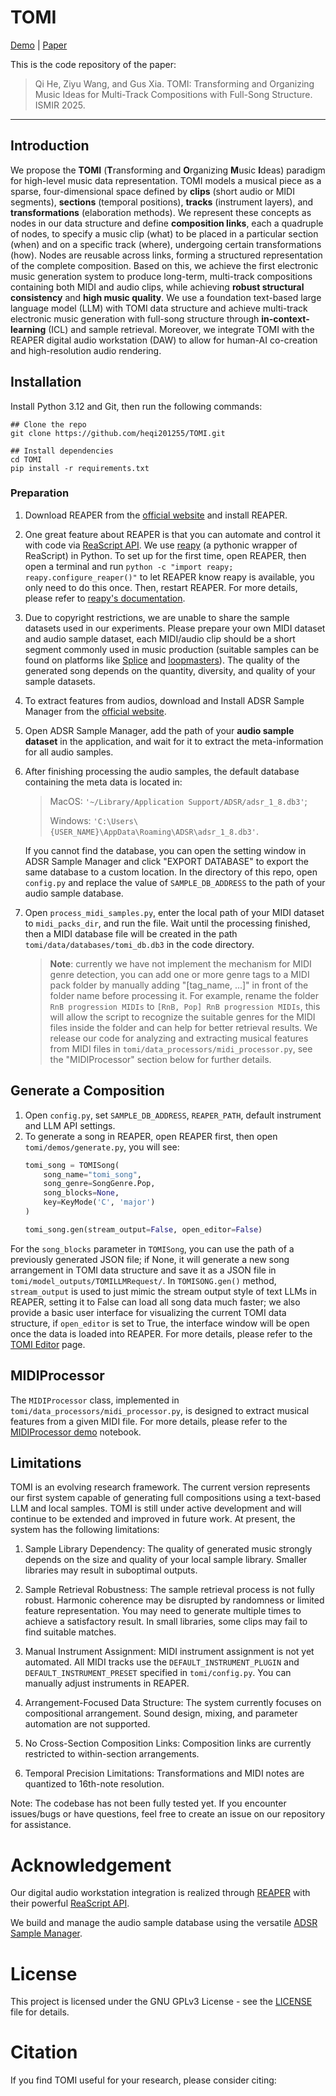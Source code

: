 # TOMI

[Demo](https://tomi-2025.github.io/) | [Paper]()

This is the code repository of the paper:

> Qi He, Ziyu Wang, and Gus Xia. TOMI: Transforming and Organizing Music Ideas for Multi-Track Compositions with Full-Song Structure. ISMIR 2025.
---
## Introduction
We propose the **TOMI** (**T**ransforming and **O**rganizing **M**usic **I**deas) paradigm for high-level music data representation.
TOMI models a musical piece as a sparse, four-dimensional space defined by **clips** (short audio or MIDI segments),
**sections** (temporal positions), **tracks** (instrument layers), and **transformations** (elaboration methods).
We represent these concepts as nodes in our data structure and define **composition links**, each a quadruple of nodes, to specify a music clip (what) to be placed in a particular section (when) and on a specific track (where), undergoing certain transformations (how). Nodes are reusable across links, forming a structured representation of the complete composition.
Based on this, we achieve the first electronic music generation system
to produce long-term, multi-track compositions containing both MIDI and audio clips, while achieving **robust structural consistency** and **high music quality**. We use
a foundation text-based large language model (LLM) with TOMI data structure and achieve multi-track electronic music generation with full-song structure through **in-context-learning** (ICL) and sample retrieval.
Moreover, we integrate TOMI with the REAPER digital audio workstation (DAW) to allow for human-AI co-creation and high-resolution audio rendering.


## Installation
Install Python 3.12 and Git, then run the following commands:
```shell
## Clone the repo
git clone https://github.com/heqi201255/TOMI.git

## Install dependencies
cd TOMI
pip install -r requirements.txt
```

### Preparation
1. Download REAPER from the [official website](https://www.reaper.fm/) and install REAPER.
2. One great feature about REAPER is that you can automate and control it with code via [ReaScript API](https://www.reaper.fm/sdk/reascript/reascript.php).
   We use [reapy](https://github.com/RomeoDespres/reapy) (a pythonic wrapper of ReaScript) in Python. To set up for the first time, open REAPER, then open a
   terminal and run `python -c "import reapy; reapy.configure_reaper()"` to let REAPER know reapy is available, you only need to do this once. Then,
   restart REAPER. For more details, please refer to [reapy's documentation](https://python-reapy.readthedocs.io/en/latest/install_guide.html).
3. Due to copyright restrictions, we are unable to share the sample datasets used in our experiments. Please prepare your own MIDI dataset and audio sample dataset, each MIDI/audio clip should be a
   short segment commonly used in music production (suitable samples can be found on platforms like [Splice](https://splice.com/) and [loopmasters](https://www.loopmasters.com/)).
   The quality of the generated song depends on the quantity, diversity, and quality of your sample datasets.
4. To extract features from audios, download and Install ADSR Sample Manager from the [official website](https://www.adsrsounds.com/product/software/adsr-sample-manager/).
5. Open ADSR Sample Manager, add the path of your **audio sample dataset** in the application, and wait for it to extract the meta-information for all audio samples.
6. After finishing processing the audio samples, the default database containing the meta data is located in:
   >   MacOS: `'~/Library/Application Support/ADSR/adsr_1_8.db3'`;
   >
   >   Windows: `'C:\Users\{USER_NAME}\AppData\Roaming\ADSR\adsr_1_8.db3'`.

   If you cannot find the database, you can open the setting window in ADSR Sample Manager and click "EXPORT DATABASE" to export the same database to a custom location.
   In the directory of this repo, open `config.py` and replace the value of `SAMPLE_DB_ADDRESS` to the path of your audio sample database.
7. Open `process_midi_samples.py`, enter the local path of your MIDI dataset to `midi_packs_dir`, and run the file. Wait until the processing finished, then a MIDI database file will be created
   in the path `tomi/data/databases/tomi_db.db3` in the code directory.

   >**Note**: currently we have not implement the mechanism for MIDI genre detection, you can add one or more genre tags to a MIDI pack folder by manually adding "[tag_name, ...]" in front of the folder name before processing it. For example,
   rename the folder `RnB progression MIDIs` to `[RnB, Pop] RnB progression MIDIs`, this will allow the script to recognize the suitable genres for the MIDI files inside the folder and can help for better
   retrieval results. We release our code for analyzing and extracting musical features from MIDI files in `tomi/data_processors/midi_processor.py`, see the "MIDIProcessor" section below for further details.

## Generate a Composition
1. Open `config.py`, set `SAMPLE_DB_ADDRESS`, `REAPER_PATH`, default instrument and LLM API settings.
2. To generate a song in REAPER, open REAPER first, then open `tomi/demos/generate.py`, you will see:
   ```python
   tomi_song = TOMISong(
       song_name="tomi_song",
       song_genre=SongGenre.Pop,
       song_blocks=None,
       key=KeyMode('C', 'major')
   )
   
   tomi_song.gen(stream_output=False, open_editor=False)
   ```
For the `song_blocks` parameter in `TOMISong`, you can use the path of a previously generated JSON file; if None, it will generate a new song arrangement in TOMI data structure and save it as a JSON file in `tomi/model_outputs/TOMILLMRequest/`.
In `TOMISONG.gen()` method, `stream_output` is used to just mimic the stream output style of text LLMs in REAPER, setting it to False can load all song data much faster; we also provide a basic user interface for visualizing the current TOMI data structure, if `open_editor` is set to True, the interface window will be open once the data is loaded into REAPER. For more details, please refer to the [TOMI Editor](tomi/editor/README.md) page.

## MIDIProcessor
The `MIDIProcessor` class, implemented in `tomi/data_processors/midi_processor.py`, is designed to extract musical features from a given MIDI file. For more details, please refer to the [MIDIProcessor demo](tomi/demos/midi_stem_extraction_demo/midi_stem_extraction_demo.ipynb) notebook.

## Limitations
TOMI is an evolving research framework. The current version represents our first system capable of generating full compositions using a text-based LLM and local samples.
TOMI is still under active development and will continue to be extended and improved in future work. At present, the system has the following limitations:
1. Sample Library Dependency:
The quality of generated music strongly depends on the size and quality of your local sample library. Smaller libraries may result in suboptimal outputs.

2. Sample Retrieval Robustness:
The sample retrieval process is not fully robust. Harmonic coherence may be disrupted by randomness or limited feature representation. You may need to generate multiple times to achieve a satisfactory result. In small libraries, some clips may fail to find suitable matches.

3. Manual Instrument Assignment:
MIDI instrument assignment is not yet automated. All MIDI tracks use the `DEFAULT_INSTRUMENT_PLUGIN` and `DEFAULT_INSTRUMENT_PRESET` specified in `tomi/config.py`. You can manually adjust instruments in REAPER.

4. Arrangement-Focused Data Structure:
The system currently focuses on compositional arrangement. Sound design, mixing, and parameter automation are not supported.

5. No Cross-Section Composition Links:
Composition links are currently restricted to within-section arrangements.

6. Temporal Precision Limitations:
Transformations and MIDI notes are quantized to 16th-note resolution.

Note: The codebase has not been fully tested yet. If you encounter issues/bugs or have questions, feel free to create an issue on our repository for assistance.

# Acknowledgement
Our digital audio workstation integration is realized through [REAPER](https://www.reaper.fm/) with their powerful [ReaScript API](https://www.reaper.fm/sdk/reascript/reascript.php).

We build and manage the audio sample database using the versatile [ADSR Sample Manager](https://www.adsrsounds.com/product/software/adsr-sample-manager/).

# License
This project is licensed under the GNU GPLv3 License - see the [LICENSE](LICENSE) file for details.

[//]: # (# Contributing)

# Citation

If you find TOMI useful for your research, please consider citing:


```
```